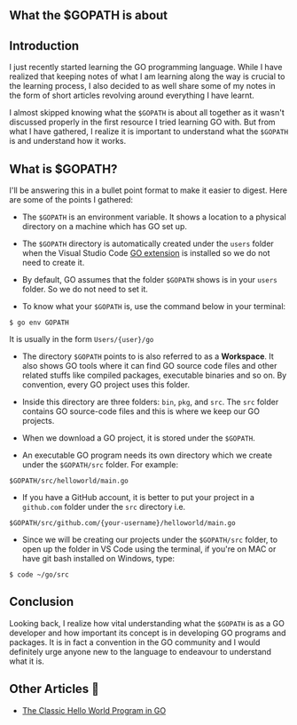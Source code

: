 ## What the $GOPATH is about

## Introduction

I just recently started learning the GO programming language. While I have realized that keeping notes of what I am learning along the way is crucial to the learning process, I also decided to as well share some of my notes in the form of short articles revolving around everything I have learnt.

I almost skipped knowing what the `$GOPATH` is about all together as it wasn't discussed properly in the first resource I tried learning GO with. But from what I have gathered, I realize it is important to understand what the `$GOPATH` is and understand how it works.


## What is $GOPATH?

I'll be answering this in a bullet point format to make it easier to digest. Here are some of the points I gathered:

- The `$GOPATH` is an environment variable. It shows a location to a physical directory on a machine which has GO set up.

- The `$GOPATH` directory is automatically created under the `users` folder when the Visual Studio Code [GO extension](https://marketplace.visualstudio.com/items?itemName=ms-vscode.Go) is installed so we do not need to create it.

- By default, GO assumes that the folder `$GOPATH` shows is in your `users` folder. So we do not need to set it.

- To know what your `$GOPATH` is, use the command below in your terminal:
```
$ go env GOPATH
```
It is usually in the form `Users/{user}/go`

- The directory `$GOPATH` points to is also referred to as a **Workspace**. It also shows GO tools where it can find GO source code files and other related stuffs like compiled packages, executable binaries and so on. By convention, every GO project uses this folder.

- Inside this directory are three folders: `bin`, `pkg`, and `src`. The `src` folder contains GO source-code files and this is where we keep our GO projects.

- When we download a GO project, it is stored under the `$GOPATH`.

- An executable GO program needs its own directory which we create under the `$GOPATH/src` folder. For example:
```
$GOPATH/src/helloworld/main.go
```

- If you have a GitHub account, it is better to put your project in a `github.com` folder under the `src` directory i.e.
```
$GOPATH/src/github.com/{your-username}/helloworld/main.go
```

-  Since we will be creating our projects under the `$GOPATH/src` folder, to open up the folder in VS Code using the terminal, if you're on MAC or have git bash installed on Windows, type:
```
$ code ~/go/src
```

## Conclusion
Looking back, I realize how vital understanding what the `$GOPATH` is as a GO developer and how important its concept is in developing GO programs and packages. It is in fact a convention in the GO community and I would definitely urge anyone new to the language to endeavour to understand what it is.

## Other Articles 📖
- [The Classic Hello World Program in GO](https://fabcodes.hashnode.dev/the-classic-hello-world-program-in-go-ck8syp9cm00380fs12jyrolnh)


